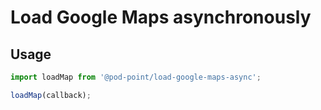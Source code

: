# Load Google Maps asynchronously

## Usage

```javascript
import loadMap from '@pod-point/load-google-maps-async';

loadMap(callback);
```